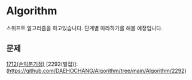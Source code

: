 # Algorithm
스위프트 알고리즘을 하고있습니다.
단계별 따라하기를 해볼 예정입니다.

## 문제
[1712(손익분기점)](https://github.com/DAEHOCHANG/Algorithm/tree/main/Algorithm/1712)
[2292(벌집)]:(https://github.com/DAEHOCHANG/Algorithm/tree/main/Algorithm/2292)
